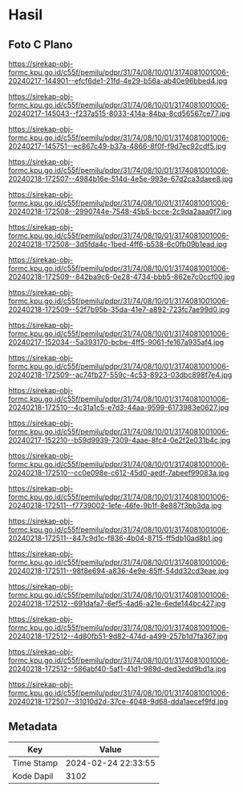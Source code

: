 # Hasil

## Foto C Plano

https://sirekap-obj-formc.kpu.go.id/c55f/pemilu/pdpr/31/74/08/10/01/3174081001006-20240217-144901--efcf6de1-21fd-4e29-b56a-ab40e96bbed4.jpg

https://sirekap-obj-formc.kpu.go.id/c55f/pemilu/pdpr/31/74/08/10/01/3174081001006-20240217-145043--f237a515-8033-414a-84ba-8cd56567ce77.jpg

https://sirekap-obj-formc.kpu.go.id/c55f/pemilu/pdpr/31/74/08/10/01/3174081001006-20240217-145751--ec867c49-b37a-4866-8f0f-f9d7ec92cdf5.jpg

https://sirekap-obj-formc.kpu.go.id/c55f/pemilu/pdpr/31/74/08/10/01/3174081001006-20240218-172507--4984b16e-514d-4e5e-993e-67d2ca3daee8.jpg

https://sirekap-obj-formc.kpu.go.id/c55f/pemilu/pdpr/31/74/08/10/01/3174081001006-20240218-172508--2990744e-7548-45b5-bcce-2c9da2aaa0f7.jpg

https://sirekap-obj-formc.kpu.go.id/c55f/pemilu/pdpr/31/74/08/10/01/3174081001006-20240218-172508--3d5fda4c-1bed-4ff6-b538-6c0fb09b1ead.jpg

https://sirekap-obj-formc.kpu.go.id/c55f/pemilu/pdpr/31/74/08/10/01/3174081001006-20240218-172509--842ba9c6-0e28-4734-bbb5-862e7c0ccf00.jpg

https://sirekap-obj-formc.kpu.go.id/c55f/pemilu/pdpr/31/74/08/10/01/3174081001006-20240218-172509--52f7b95b-35da-41e7-a892-723fc7ae99d0.jpg

https://sirekap-obj-formc.kpu.go.id/c55f/pemilu/pdpr/31/74/08/10/01/3174081001006-20240217-152034--5a393170-bcbe-4ff5-9061-fe167a935af4.jpg

https://sirekap-obj-formc.kpu.go.id/c55f/pemilu/pdpr/31/74/08/10/01/3174081001006-20240218-172509--ac74fb27-559c-4c53-8923-03dbc898f7e4.jpg

https://sirekap-obj-formc.kpu.go.id/c55f/pemilu/pdpr/31/74/08/10/01/3174081001006-20240218-172510--4c31a1c5-e7d3-44aa-9599-6173983e0627.jpg

https://sirekap-obj-formc.kpu.go.id/c55f/pemilu/pdpr/31/74/08/10/01/3174081001006-20240217-152210--b59d9939-7309-4aae-8fc4-0e2f2e031b4c.jpg

https://sirekap-obj-formc.kpu.go.id/c55f/pemilu/pdpr/31/74/08/10/01/3174081001006-20240218-172510--cc0e098e-c612-45d0-aedf-7abeef99083a.jpg

https://sirekap-obj-formc.kpu.go.id/c55f/pemilu/pdpr/31/74/08/10/01/3174081001006-20240218-172511--f7739002-1efe-46fe-9b1f-8e887f3bb3da.jpg

https://sirekap-obj-formc.kpu.go.id/c55f/pemilu/pdpr/31/74/08/10/01/3174081001006-20240218-172511--847c9d1c-f836-4b04-8715-ff5db10ad8b1.jpg

https://sirekap-obj-formc.kpu.go.id/c55f/pemilu/pdpr/31/74/08/10/01/3174081001006-20240218-172511--98f8e694-a836-4e9e-85ff-54dd32cd3eae.jpg

https://sirekap-obj-formc.kpu.go.id/c55f/pemilu/pdpr/31/74/08/10/01/3174081001006-20240218-172512--691dafa7-6ef5-4ad6-a21e-6ede144bc427.jpg

https://sirekap-obj-formc.kpu.go.id/c55f/pemilu/pdpr/31/74/08/10/01/3174081001006-20240218-172512--4d80fb51-9d82-474d-a499-257b1d7fa367.jpg

https://sirekap-obj-formc.kpu.go.id/c55f/pemilu/pdpr/31/74/08/10/01/3174081001006-20240218-172512--586abf40-5af1-41d1-989d-ded3edd9bd1a.jpg

https://sirekap-obj-formc.kpu.go.id/c55f/pemilu/pdpr/31/74/08/10/01/3174081001006-20240218-172507--31010d2d-37ce-4048-9d68-dda1aecef9fd.jpg


## Metadata

| Key        | Value               |
| ---------- | ------------------- |
| Time Stamp | 2024-02-24 22:33:55 |
| Kode Dapil | 3102                |




